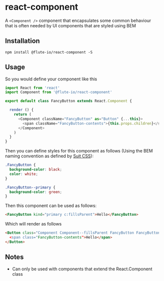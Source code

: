 # react-component
A `<Component />` component that encapsulates some common behaviour that is often needed by UI components that are styled using BEM

## Installation
```
npm install @flute-io/react-component -S
```

## Usage

So you would define your component like this

```js
import React from 'react'
import Component from '@flute-io/react-component'

export default class FancyButton extends React.Component {

  render () {
    return (
      <Component className="FancyButton" as="Button" {...this}>
        <span className="FancyButton-contents">{this.props.children}</span>
      </Component>
    )
  }
}
```

Then you can define styles for this component as follows (Using the BEM naming convention as defined by [Suit CSS](https://suitcss.github.io/)):

```css
.FancyButton {
  background-color: black;
  color: white;
}

.FancyButton--primary {
  background-color: green;
}

```

Then this component can be used as follows:

```html
<FancyButton kind="primary c:fillsParent">Hello</FancyButton>
```

Which will render as follows 

```html
<Button class="Component Component--fillsParent FancyButton FancyButton--primar
  <span class="FancyButton-contents">Hello</span>
</Button>
```

## Notes
* Can only be used with components that extend the React.Component class



